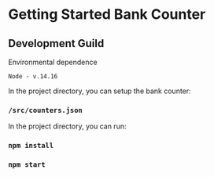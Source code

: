# Getting Started Bank Counter

## Development Guild 

Environmental dependence

    Node - v.14.16

In the project directory, you can setup the bank counter:

### `/src/counters.json` 

In the project directory, you can run:

### `npm install` 
### `npm start`



